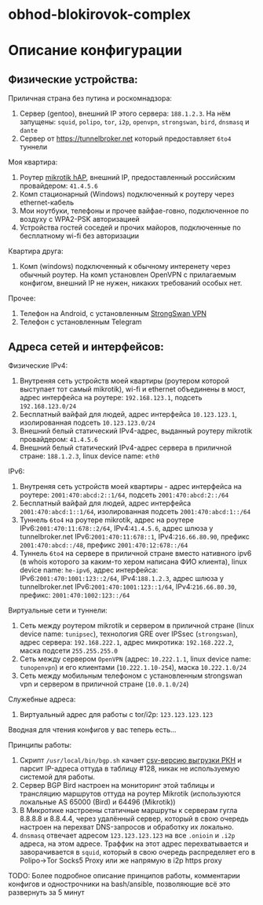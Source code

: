 # obhod-blokirovok-complex

Описание конфигурации
======================

Физические устройства:
----------------------

Приличная страна без путина и роскомнадзора:

1. Сервер (gentoo), внешний IP этого сервера: `188.1.2.3`. На нём запущены: `squid`, `polipo`, `tor`, `i2p`, `openvpn`, `strongswan`, `bird`, `dnsmasq` и `dante`
2. Сервер от https://tunnelbroker.net который предоставляет `6to4` туннели

Моя квартира:

1. Роутер [mikrotik hAP](https://mikrotik.com/product/RB951Ui-2nD), внешний IP, предоставленный российским провайдером: `41.4.5.6`
2. Комп стационарный (Windows) подключенный к роутеру через ethernet-кабель
3. Мои ноутбуки, телефоны и прочее вайфае-говно, подключенное по воздуху с WPA2-PSK авторизацией
4. Устройства гостей соседей и прочих майоров, подключенные по бесплатному wi-fi без авторизации

Квартира друга:

1. Комп (windows) подключенный к обычному интеренету через обычный роутер. На комп установлен OpenVPN с прилагаемым конфигом, внешний IP не нужен, никаких требований особых нет.

Прочее:

1. Телефон на Android, с установленным [StrongSwan VPN](https://play.google.com/store/apps/details?id=org.strongswan.android)
2. Телефон с установленным Telegram

Адреса сетей и интерфейсов:
---------------------------

Физические IPv4:

1. Внутреняя сеть устройств моей квартиры (роутером которой выступает тот самый mikrotik), wi-fi и ethernet объединены в мост, адрес интерфейса на роутере: `192.168.123.1`, подсеть `192.168.123.0/24`
2. Бесплатный вайфай для людей, адрес интерфейса `10.123.123.1`, изолированная подсеть `10.123.123.0/24`
3. Внешний белый статический IPv4-адрес, выданный роутеру mikrotik провайдером: `41.4.5.6`
4. Внешний белый статический IPv4-адрес сервера в приличной стране: `188.1.2.3`, linux device name: `eth0`

IPv6:

1. Внутреняя сеть устройств моей квартиры - адрес интерфейса на роутере: `2001:470:abcd:2::1/64`, подсеть `2001:470:abcd:2::/64`
2. Бесплатный вайфай для людей, адрес интерфейса `2001:470:abcd:1::1/64`, изолированная подсеть `2001:470:abcd:1::/64`
3. Туннель `6to4` на роутере mikrotik, адрес на роутере IPv6:`2001:470:11:678::2/64`, IPv4:`41.4.5.6`, адрес шлюза у tunnelbroker.net IPv6:`2001:470:11:678::1`, IPv4:`216.66.80.90`, префикс `2001:470:abcd::/48`, префикс `2001:470:12:678::/64`
4. Туннель `6to4` на сервере в приличной стране вместо нативного ipv6 (в whois которого за каким-то хером написана ФИО клиента), linux device name: `he-ipv6`, адрес интерфейса: IPv6:`2001:470:1001:123::2/64`, IPv4:`188.1.2.3`, адрес шлюза у tunnelbroker.net IPv6:`2001:470:1001:123::1/64`, IPv4:`216.66.80.30`, префикс: `2001:470:1002:123::/64`

Виртуальные сети и туннели:

1. Сеть между роутером mikrotik и сервером в приличной стране (linux device name: `tunipsec`), технология GRE over IPSsec (`strongswan`), адрес сервера: `192.168.222.1`, адрес микротика: `192.168.222.2`, маска подсети `255.255.255.0`
2. Сеть между сервером `OpenVPN` (адрес: `10.222.1.1`, linux device name: `tunopenvpn`) и его клиентами (`10.222.1.10-254`), маска `10.222.1.0/24`
3. Сеть между мобильным телефоном c установленным strongswan vpn и сервером в приличной стране (`10.0.1.0/24`)

Служебные адреса:

1. Виртуальный адрес для работы с tor/i2p: `123.123.123.123`


Вводная для чтения конфигов у вас теперь есть...

Принципы работы:
1. Скрипт `/usr/local/bin/bgp.sh` качает [csv-версию выгрузки РКН](https://raw.githubusercontent.com/zapret-info/z-i/master/dump.csv) и парсит IP-адреса оттуда в таблицу #128, никак не используемую системой для работы.
2. Сервер BGP Bird настроен на мониторинг этой таблицы и трансляцию маршрутов оттуда на роутер Mikrotik (используются локальные AS 65000 (Bird) и 64496 (Mikrotik))
3. В Микротике настроены статичные маршруты к серверам гугла 8.8.8.8 и 8.8.4.4, через удалённый сервер, который в свою очередь настроен на перехват DNS-запросов и обработку их локально.
4. `dnsmasq` отвечает адресом `123.123.123.123` на все `.onioin` и `.i2p` адреса, на этом адресе. Траффик на этот адрес перехватывается и заворачивается в `squid`, который в свою очередь распределяет его в Polipo->Tor Socks5 Proxy или же напрямую в i2p https proxy

TODO: Более подробное описание принципов работы, комментарии конфигов и однострочники на bash/ansible, позволяющие всё это развернуть за 5 минут
